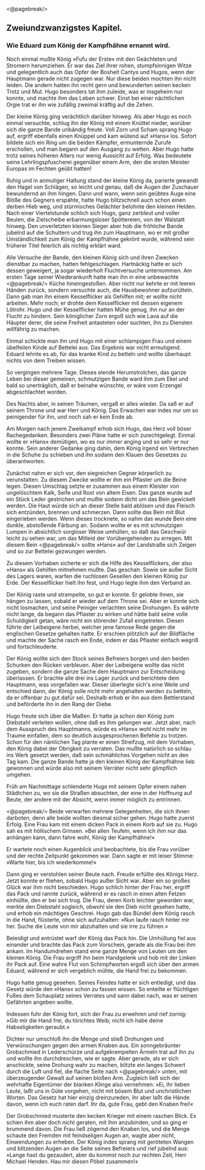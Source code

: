 <@pagebreak/>

<h2>Zweiundzwanzigstes Kapitel.</h2>

<h3>Wie Eduard zum König der Kampfhähne ernannt wird.</h3>

Noch einmal mußte König »Fufu der Erste« mit den Geächteten
und Stromern herumziehen. Er war das Ziel ihrer rohen, stumpfsinnigen
Witze und gelegentlich auch das Opfer der Bosheit Cantys
und Hugos, wenn der Hauptmann gerade nicht zugegen war. Nur
diese beiden mochten ihn nicht leiden. Die andern hatten ihn recht
gern und bewunderten seinen kecken Trotz und Mut. Hugo besonders
tat ihm zuleide, was er insgeheim nur konnte, und machte ihm das
Leben schwer. Einst bei einer nächtlichen Orgie trat er ihn wie
zufällig zweimal kräftig auf die Zehen.

Der kleine König ging verächtlich darüber hinweg. Als aber
Hugo es noch einmal versuchte, schlug ihn der König mit einem
Knüttel nieder, worüber sich die ganze Bande unbändig freute. Voll
Zorn und Scham sprang Hugo auf, ergriff ebenfalls einen Knüppel
und kam wütend auf »Hans« los. Sofort bildete sich ein Ring um
die beiden Kämpfer, ermunternde Zurufe erschollen, und man begann
auf den Ausgang zu wetten. Aber Hugo hatte trotz seines
höheren Alters nur wenig Aussicht auf Erfolg. Was bedeutete seine
Lehrlingspfuscherei gegenüber einem Arm, den die ersten Meister
Europas im Fechten geübt hatten!

Ruhig und in anmutiger Haltung stand der kleine König da,
parierte gewandt den Hagel von Schlägen, so leicht und genau, daß
die Augen der Zuschauer bewundernd an ihm hingen. Dann und
wann, wenn sein geübtes Auge eine Blöße des Gegners erspähte,
hatte Hugo blitzschnell auch schon einen derben Hieb weg, und stürmisches
Gelächter belohnte den kleinen Helden. Nach einer Viertelstunde
schlich sich Hugo, ganz zerbleut und voller Beulen, die Zielscheibe
erbarmungsloser Spöttereien, von der Walstatt hinweg. Den
unverletzten kleinen Sieger aber hob die fröhliche Bande jubelnd
auf die Schultern und trug ihn zum Hauptmann, wo er mit großer
Umständlichkeit zum König der Kampfhähne gekrönt wurde, während
sein früherer Titel feierlich als nichtig erklärt ward.

Alle Versuche der Bande, den kleinen König sich und ihren Zwecken
dienstbar zu machen, hatten fehlgeschlagen. Hartnäckig hatte er sich
dessen geweigert, ja sogar wiederholt Fluchtversuche unternommen.
Am ersten Tage seiner Wiederankunft hatte man ihn in eine unbewachte
<@pagebreak/>
Küche hineingestoßen. Aber nicht nur kehrte er mit leeren
Händen zurück, sondern versuchte auch, die Hausbewohner aufzurütteln.
Dann gab man ihn einem Kesselflicker als Gehilfen mit; er
wollte nicht arbeiten. Mehr noch; er drohte dem Kesselflicker mit
dessen eigenem Lötrohr. Hugo und der Kesselflicker hatten Mühe
genug, ihn nur an der Flucht zu hindern. Sein königlicher Zorn
ergoß sich wie Lava auf die Häupter derer, die seine Freiheit antasteten
oder suchten, ihn zu Diensten willfährig zu machen.

Einmal schickte man ihn und Hugo mit einer schlampigen Frau
und einem übelfeilen Kinde auf Bettelei aus. Das Ergebnis war
nicht ermutigend. Eduard lehnte es ab, für das kranke Kind zu
betteln und wollte überhaupt nichts von dem Treiben wissen.

So vergingen mehrere Tage. Dieses elende Herumstrolchen, das
ganze Leben bei dieser gemeinen, schmutzigen Bande ward ihm zum
Ekel und bald so unerträglich, daß er beinahe wünschte, er wäre vom
Erzengel abgeschlachtet worden.

Des Nachts aber, in seinen Träumen, vergaß er alles wieder.
Da saß er auf seinem Throne und war Herr und König. Das Erwachen
war indes nur um so peinigender für ihn, und noch sah er
kein Ende ab.

Am Morgen nach jenem Zweikampf erhob sich Hugo, das Herz
voll böser Rachegedanken. Besonders zwei Pläne hatte er sich zurechtgelegt.
Einmal wollte er »Hans« demütigen, wo es nur
immer anging und so sehr er nur konnte. Sein anderer Gedanke
ging dahin, dem König irgend ein Verbrechen in die Schuhe zu
schieben und ihn sodann den Klauen des Gesetzes zu überantworten.

Zunächst nahm er sich vor, den siegreichen Gegner körperlich zu
verunstalten. Zu diesem Zwecke wollte er ihm ein Pflaster um die
Beine legen. Diesen Umschlag setzte er zusammen aus einem Kleister
von ungelöschtem Kalk, Seife und Rost von altem Eisen. Das ganze
wurde auf ein Stück Leder gestrichen und mußte sodann dicht um
das Bein gewickelt werden. Die Haut würde sich an dieser Stelle
bald ablösen und das Fleisch sich entzünden, brennen und schmerzen.
Dann sollte das Bein mit Blut eingerieben werden. Wenn dieses
trocknete, so nahm das wunde Bein eine dunkle, abstoßende Färbung
an. Sodann wollte er es mit schmutzigen Lumpen in absichtlich
sorgloser Weise umhüllen, so daß das Geschwür leicht zu sehen war,
um das Mitleid der Vorübergehenden zu erregen. Mit diesem Bein 
<@pagebreak/>
sollte »Hans« auf der Landstraße sich Zeigen und so zur Bettelei gezwungen
werden.

Zu diesem Vorhaben sicherte er sich die Hilfe des Kesselflickers,
der also »Hans« als Gehilfen mitnehmen mußte. Das geschah.
Sowie sie außer Sicht des Lagers waren, warfen die ruchlosen Gesellen
den kleinen König zur Erde. Der Kesselflicker hielt ihn fest,
und Hugo legte ihm den Verband an.

Der König raste und strampelte, so gut er konnte. Er gelobte
ihnen, sie hängen zu lassen, sobald er wieder auf dem Throne sei.
Aber er konnte sich nicht losmachen, und seine Peiniger verlachten
seine Drohungen. Es währte nicht lange, da begann das Pflaster zu
wirken und hätte bald seine volle Schuldigkeit getan, wäre nicht ein
störender Zufall eingetreten. Diesen führte der Leibeigene herbei,
welcher jene famose Rede gegen die englischen Gesetze gehalten hatte.
Er erschien plötzlich auf der Bildfläche und machte der Sache rasch
ein Ende, indem er das Pflaster einfach wegriß und fortschleuderte.

Der König wollte sich den Stock seines Befreiers borgen und den
beiden Schurken den Rücken verbleuen. Aber der Leibeigene wollte
das nicht zugeben, sondern die ganze Sache dem Hauptmann zur
Entscheidung überlassen. Er brachte alle drei ins Lager zurück und
berichtete dem Hauptmann, was vorgefallen war. Dieser überlegte
sich's eine Weile und entschied dann, der König solle nicht mehr angehalten
werden zu betteln, da er offenbar zu gut dafür sei. Deshalb
erhob er ihn aus dem Bettlerstand und beförderte ihn in den
Rang der Diebe.

Hugo freute sich über die Maßen. Er hatte ja schon den König
zum Diebstahl verleiten wollen, ohne daß es ihm gelungen war.
Jetzt aber, nach dem Ausspruch des Hauptmanns, würde es »Hans«
wohl nicht mehr im Traume einfallen, dem so deutlich ausgesprochenen
Befehle zu trotzen. Schon für den nämlichen Tag plante er einen
Streifzug, mit dem Vorhaben, den König dabei der Obrigkeit zu
verraten. Das mußte natürlich so schlau ins Werk gesetzt werden,
daß sein schmähliches Vorgehen nicht an den Tag kam. Die ganze
Bande hatte ja den kleinen König der Kampfhähne lieb gewonnen
und würde also mit seinem Verräter nicht sehr glimpflich umgehen.

Früh am Nachmittage schlenderte Hugo mit seinem Opfer einem
nahen Städtchen zu, wo sie die Straßen absuchten, der eine in der
Hoffnung auf Beute, der andere mit der Absicht, wenn immer möglich
zu entrinnen.
 
<@pagebreak/>
Beide verwarfen mehrere Gelegenheiten, die sich ihnen darboten,
denn alle beide wollten diesmal sicher gehen. Hugo hatte zuerst
Erfolg. Eine Frau kam mit einem dicken Pack in einem Korb auf
sie zu. Hugo sah es mit höllischem Grinsen. »Bei allen Teufeln,
wenn ich ihm nur das anhängen kann, dann fahre wohl, König der
Kampfhähne!«

Er wartete noch einen Augenblick und beobachtete, bis die Frau
vorüber und der rechte Zeitpunkt gekommen war. Dann sagte er
mit leiser Stimme: »Warte hier, bis ich wiederkomme!«

Dann ging er verstohlen seiner Beute nach. Freude erfüllte des
Königs Herz. Jetzt konnte er fliehen, sobald Hugo außer Sicht war.
Aber ein so großes Glück war ihm nicht beschieden. Hugo schlich hinter
der Frau her, ergriff das Pack und rannte zurück, während er es
rasch in einen alten Fetzen einhüllte, den er bei sich trug. Die Frau,
deren Korb leichter geworden war, merkte den Diebstahl sogleich,
obwohl sie den Dieb nicht gesehen hatte, und erhob ein mächtiges
Geschrei. Hugo gab das Bündel dem König rasch in die Hand, flüsterte,
ohne sich aufzuhalten: »Nun laufe rasch hinter mir her. Suche die
Leute von mir abzuhalten und sie irre zu führen.«

Beleidigt und entrüstet warf der König das Pack hin. Die Umhüllung
fiel aus einander und brachte das Pack zum Vorschein,
gerade als die Frau bei ihm ankam. Im Handumdrehen stand eine
ganze Menge von Leuten um den kleinen König. Die Frau ergriff
ihn beim Handgelenk und hob mit der Linken ihr Pack auf. Eine
wahre Flut von Schimpfworten ergoß sich über den armen Eduard,
während er sich vergeblich mühte, die Hand frei zu bekommen.

Hugo hatte genug gesehen. Seines Feindes hatte er sich entledigt,
und das Gesetz würde den »Hans« schon zu fassen wissen. So
enteilte er flüchtigen Fußes dem Schauplatz seines Verrates und
sann dabei nach, was er seinen Gefährten angeben wollte.

Indessen fuhr der König fort, sich der Frau zu erwehren und
rief zornig: »Gib mir die Hand frei, du törichtes Weib; nicht ich habe
deine Habseligkeiten geraubt.«

Dichter nur umschloß ihn die Menge und stieß Drohungen und
Verwünschungen gegen den armen Knaben aus. Ein sonngebräunter
Grobschmied in Lederschürze und aufgekrempelten Ärmeln
trat auf ihn zu und wollte ihn durchdreschen, wie er sagte. Aber
gerade, als er sich anschickte, seine Drohung wahr zu machen, blitzte
ein langes Schwert durch die Luft und fiel, die flache Seite nach 
<@pagebreak/>
unten, mit überzeugender Gewalt auf seinen bloßen Arm. Zugleich
ließ sich der wehrhafte Eigentümer der blanken Klinge also
vernehmen: »Ei, ihr lieben Leute, laßt uns in Güte vorgehen, nicht
mit bösem Blut und unchristlichen Worten. Das Gesetz hat hier
einzig dreinzureden, ihr aber laßt die Hände davon, wenn ich euch
raten darf. Ihr da, gute Frau, gebt den Knaben frei!«

Der Grobschmied musterte den kecken Krieger mit einem raschen
Blick. Es schien ihm aber doch nicht geraten, mit ihm anzubinden,
und so ging er brummend davon. Die Frau ließ zögernd den Knaben
los, und die Menge schaute den Fremden mit feindseligen Augen an,
wagte aber nicht, Einwendungen zu erheben. Der König indes
sprang mit geröteten Wangen und blitzenden Augen an die Seite
seines Befreiers und rief jubelnd aus: »Lange hast du gezaudert, aber
du kommst noch zur rechten Zeit, Herr Michael Henden. Hau mir
diesen Pöbel zusammen!«

